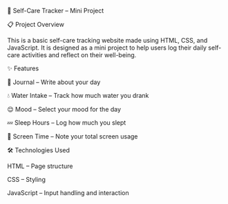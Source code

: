 🌸 Self-Care Tracker – Mini Project

📋 Project Overview

This is a basic self-care tracking website made using HTML, CSS, and JavaScript. It is designed as a mini project to help users log their daily self-care activities and reflect on their well-being.

✨ Features

📝 Journal – Write about your day

💧 Water Intake – Track how much water you drank 

😌 Mood – Select your mood for the day

💤 Sleep Hours – Log how much you slept

📱 Screen Time – Note your total screen usage


🛠 Technologies Used

HTML – Page structure

CSS – Styling

JavaScript – Input handling and interaction
